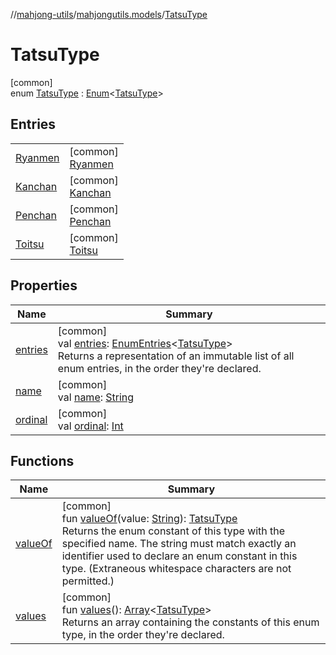 //[mahjong-utils](../../../index.md)/[mahjongutils.models](../index.md)/[TatsuType](index.md)

# TatsuType

[common]\
enum [TatsuType](index.md) : [Enum](https://kotlinlang.org/api/latest/jvm/stdlib/kotlin-stdlib/kotlin/-enum/index.html)&lt;[TatsuType](index.md)&gt;

## Entries

| | |
|---|---|
| [Ryanmen](-ryanmen/index.md) | [common]<br>[Ryanmen](-ryanmen/index.md) |
| [Kanchan](-kanchan/index.md) | [common]<br>[Kanchan](-kanchan/index.md) |
| [Penchan](-penchan/index.md) | [common]<br>[Penchan](-penchan/index.md) |
| [Toitsu](-toitsu/index.md) | [common]<br>[Toitsu](-toitsu/index.md) |

## Properties

| Name | Summary |
|---|---|
| [entries](entries.md) | [common]<br>val [entries](entries.md): [EnumEntries](https://kotlinlang.org/api/latest/jvm/stdlib/kotlin-stdlib/kotlin.enums/-enum-entries/index.html)&lt;[TatsuType](index.md)&gt;<br>Returns a representation of an immutable list of all enum entries, in the order they're declared. |
| [name](../../mahjongutils.shanten/-furo-chance-shanten-args-error-info/tiles-num-illegal/index.md#-372974862%2FProperties%2F1581026887) | [common]<br>val [name](../../mahjongutils.shanten/-furo-chance-shanten-args-error-info/tiles-num-illegal/index.md#-372974862%2FProperties%2F1581026887): [String](https://kotlinlang.org/api/latest/jvm/stdlib/kotlin-stdlib/kotlin/-string/index.html) |
| [ordinal](../../mahjongutils.shanten/-furo-chance-shanten-args-error-info/tiles-num-illegal/index.md#-739389684%2FProperties%2F1581026887) | [common]<br>val [ordinal](../../mahjongutils.shanten/-furo-chance-shanten-args-error-info/tiles-num-illegal/index.md#-739389684%2FProperties%2F1581026887): [Int](https://kotlinlang.org/api/latest/jvm/stdlib/kotlin-stdlib/kotlin/-int/index.html) |

## Functions

| Name | Summary |
|---|---|
| [valueOf](value-of.md) | [common]<br>fun [valueOf](value-of.md)(value: [String](https://kotlinlang.org/api/latest/jvm/stdlib/kotlin-stdlib/kotlin/-string/index.html)): [TatsuType](index.md)<br>Returns the enum constant of this type with the specified name. The string must match exactly an identifier used to declare an enum constant in this type. (Extraneous whitespace characters are not permitted.) |
| [values](values.md) | [common]<br>fun [values](values.md)(): [Array](https://kotlinlang.org/api/latest/jvm/stdlib/kotlin-stdlib/kotlin/-array/index.html)&lt;[TatsuType](index.md)&gt;<br>Returns an array containing the constants of this enum type, in the order they're declared. |
